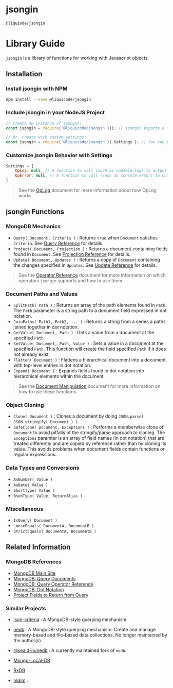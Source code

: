 # jsongin
[`@liquiode/jsongin`](https://github.com/liquicode/jsongin)


# Library Guide

`jsongin` is a library of functions for working with Javascript objects.


Installation
---------------------------------------------------------------------


### Install jsongin with NPM

```bash
npm install --save @liquicode/jsongin
```


### Include jsongin in your NodeJS Project

```js
// Create an instance of jsongin:
const jsongin = require('@liquicode/jsongin')(); // jsongin exports a function to call.

// Or, create with custom settings:
const jsongin = require('@liquicode/jsongin')( Settings ); // You can pass a Settings parameter.
```


### Customize jsongin Behavior with Settings

```js
Settings = {
	OpLog: null, // A function to call (such as console.log) to output OpLog messages.
	OpError: null, // A function to call (such as console.error) to output OpError messages.
}
```
> See the [OpLog](./OpLog.md) document for more information about how OpLog works.


jsongin Functions
---------------------------------------------------------------------


### MongoDB Mechanics

- `Query( Document, Criteria )` : Returns `true` when `Document` satisfies `Criteria`.
  See [Query Reference](./Query%20Reference.md) for details.
- `Project( Document, Projection )` : Returns a document containing fields found in `Document`.
  See [Projection Reference](./Projection%20Reference.md) for details.
- `Update( Document, Updates )` : Returns a copy of `Document` containing the changes specified in `Updates`.
  See [Update Reference](./Update%20Reference.md) for details.

> See the [Operator Reference](./Operator%20Reference.md) document for more information on which
  operators `jsongin` supports and how to use them.


### Document Paths and Values

- `SplitPath( Path )` : Returns an array of the path elements found in `Path`.
  The `Path` parameter is a string path to a document field expressed in dot notation.
- `JoinPaths( Path1, Path2, ... )` : Returns a string from a series a paths joined together in dot notation.
- `GetValue( Document, Path )` : Gets a value from a document at the specified `Path`.
- `SetValue( Document, Path, Value )` : Sets a value in a document at the specified `Path`.
  This function will create the field specified `Path` if it does not already exist.
- `Flatten( Document )` : Flattens a hierarchical document into a document with top-level entries in dot notation.
- `Expand( Document )` : Expands fields found in dot notation into hierarchical elements within the document.

> See the [Document Manipulation](./Document%20Manipulation.md) document for more information on how to use these functions.


### Object Cloning

- `Clone( Document )` : Clones a document by doing `JSON.parse( JSON.stringify( Document ) )`.
- `SafeClone( Document, Exceptions )` : Performs a memberwise clone of `Document` to avoid pitfalls of the
  stringify/parse approach to cloning.
  The `Exceptions` paramter is an array of field names (in dot notation) that are treated differently and are
  copied by reference rather than by cloning its value.
  This avoids problems when document fields contain functions or regular expressions.


### Data Types and Conversions

- `AsNumber( Value )`
- `AsDate( Value )`
- `ShortType( Value )`
- `BsonType( Value, ReturnAlias )`


### Miscellaneous

- `IsQuery( Document )`
- `LooseEquals( DocumentA, DocumentB )`
- `StrictEquals( DocumentA, DocumentB )`



Related Information
---------------------------------------------------------------------

### MongoDB References

- [MongoDB Main Site](https://www.mongodb.com/)
- [MongoDB: Query Documents](https://www.mongodb.com/docs/manual/tutorial/query-documents/)
- [MongoDB: Query Operator Reference](https://www.mongodb.com/docs/manual/reference/operator/query/)
- [MongoDB: Dot Notation](https://www.mongodb.com/docs/manual/core/document/#std-label-document-dot-notation)
- [Project Fields to Return from Query](https://www.mongodb.com/docs/manual/tutorial/project-fields-from-query-results/)


### Similar Projects

- [json-criteria](https://www.npmjs.com/package/json-criteria) :
	A MongoDB-style querying mechanism.

- [nedb](https://www.npmjs.com/package/nedb) : 
	A MongoDB-style querying mechanism.
	Create and manage memory-based and file-based data collections.
	No longer maintained by the author(s).

- [@seald-io/nedb](https://www.npmjs.com/package/@seald-io/nedb) : 
	A currently maintained fork of `nedb`.

- [Mongo-Local-DB](https://www.npmjs.com/package/mongo-local-db) :

- [RxDB](https://www.npmjs.com/package/rxdb) :

- [realm](https://www.npmjs.com/package/realm) :

